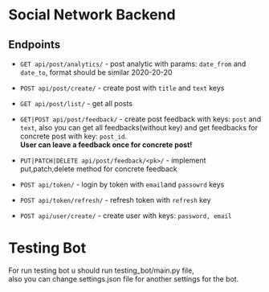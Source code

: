 # Social Network Backend

## Endpoints

- ``GET api/post/analytics/`` - post analytic with params: ``date_from`` and ``date_to``, format should be similar
  2020-20-20
- ``POST api/post/create/`` - create post with ``title`` and ``text`` keys
- ``GET api/post/list/`` - get all posts
- ``GET|POST api/post/feedback/`` - create post feedback with keys: ``post`` and ``text``, also you can get all
  feedbacks(without key) and get feedbacks for concrete post with key: ``post_id``.<br />
  **User can leave a feedback once for concrete post!**
  
- ``PUT|PATCH|DELETE api/post/feedback/<pk>/`` - implement put,patch,delete method for concrete feedback
- ``POST api/token/`` - login by token with ``email``and ``passowrd`` keys
- ``POST api/token/refresh/`` - refresh token with ``refresh`` key
- ``POST api/user/create/`` - create user with keys: ``password, email``

# Testing Bot

For run testing bot u should run testing_bot/main.py file,\
also you can change settings.json file for another settings for the bot.